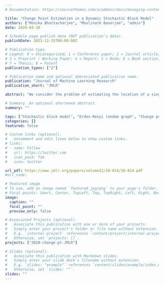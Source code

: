 ```yaml
---
# Documentation: https://sourcethemes.com/academic/docs/managing-content/

title: "Change Point Estimation in a Dynamic Stochastic Block Model"
authors: ["Monika Bhattacharjee", "Moulinath Banerjee", "admin"]
date: 2020-04-20

# Schedule page publish date (NOT publication's date).
publishDate: 2023-12-25T00:00:00Z

# Publication type.
# Legend: 0 = Uncategorized; 1 = Conference paper; 2 = Journal article;
# 3 = Preprint / Working Paper; 4 = Report; 5 = Book; 6 = Book section;
# 7 = Thesis; 8 = Patent
publication_types: ["2"]

# Publication name and optional abbreviated publication name.
publication: "Journal of Machine Learning Research"
publication_short: "JMLR"

abstract: "We consider the problem of estimating the location of a single change point in a network generated by a dynamic stochastic block model mechanism. This model produces commu- nity structure in the network that exhibits change at a single time epoch. We propose two methods of estimating the change point, together with the model parameters, before and after its occurrence. The first employs a least-squares criterion function and takes into con- sideration the full structure of the stochastic block model and is evaluated at each point in time. Hence, as an intermediate step, it requires estimating the community structure based on a clustering algorithm at every time point. The second method comprises the following two steps: in the first one, a least-squares function is used and evaluated at each time point, but ignoring the community structure and only considering a random graph generat- ing mechanism exhibiting a change point. Once the change point is identified, in the second step, all network data before and after it are used together with a clustering algorithm to obtain the corresponding community structures and subsequently estimate the generating stochastic block model parameters. The first method, since it requires knowledge of the community structure and hence clustering at every point in time, is significantly more computationally expensive than the second one. On the other hand, it requires a signifi- cantly less stringent identifiability condition for consistent estimation of the change point and the model parameters than the second method; however, it also requires a condition on the misclassification rate of misallocating network nodes to their respective communi- ties that may fail to hold in many realistic settings. Despite the apparent stringency of the identifiability condition for the second method, we show that networks generated by a stochastic block mechanism exhibiting a change in their structure can easily satisfy this condition under a multitude of scenarios, including merging/splitting communities, nodes joining another community, etc. Further, for both methods under their respective identifi- ability and certain additional regularity conditions, we establish rates of convergence and derive the asymptotic distributions of the change point estimators. The results are illus- trated on synthetic data. In summary, this work provides an in-depth investigation of the novel problem of change point analysis for networks generated by stochastic block models, identifies key conditions for the consistent estimation of the change point, and proposes a computationally fast algorithm that solves the problem in many settings that occur in applications. Finally, it discusses challenges posed by employing clustering algorithms in this problem, that require additional investigation for their full resolution."

# Summary. An optional shortened abstract.
summary: ""

tags: ["Stochastic block model", "Erdos-Renyi random graph", "Change point", "Community detection"]
categories: []
featured: false

# Custom links (optional).
#   Uncomment and edit lines below to show custom links.
# links:
# - name: Follow
#   url: https://twitter.com
#   icon_pack: fab
#   icon: twitter

url_pdf: https://www.jmlr.org/papers/volume21/18-814/18-814.pdf
#url_code: 

# Featured image
# To use, add an image named `featured.jpg/png` to your page's folder.
# Focal points: Smart, Center, TopLeft, Top, TopRight, Left, Right, BottomLeft, Bottom, BottomRight.
image:
  caption: ""
  focal_point: ""
  preview_only: false

# Associated Projects (optional).
#   Associate this publication with one or more of your projects.
#   Simply enter your project's folder or file name without extension.
#   E.g. `internal-project` references `content/project/internal-project/index.md`.
#   Otherwise, set `projects: []`.
projects: ["2020-change-pt-JMLR"]

# Slides (optional).
#   Associate this publication with Markdown slides.
#   Simply enter your slide deck's filename without extension.
#   E.g. `slides: "example"` references `content/slides/example/index.md`.
#   Otherwise, set `slides: ""`.
slides: ""
---
```

